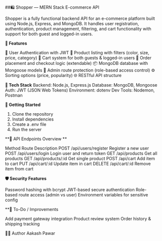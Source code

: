 ##🛍️ Shopper — MERN Stack E-commerce API

Shopper is a fully functional backend API for an e-commerce platform built using Node.js, Express, and MongoDB. It handles user registration, authentication, product management, filtering, and cart functionality with support for both guest and logged-in users.


**🚀 Features**

🔐 User Authentication with JWT
👕 Product listing with filters (color, size, price, category)
🛒 Cart system for both guests & logged-in users
🧾 Order placement and checkout logic (extendable)
📦 MongoDB database with Mongoose models
🧑 Admin route protection (role-based access control)
⚙️ Sorting options (price, popularity)
🌐 RESTful API structure


**🧱 Tech Stack**
Backend: Node.js, Express.js
Database: MongoDB, Mongoose
Auth: JWT (JSON Web Tokens)
Environment: dotenv
Dev Tools: Nodemon, Postman


**🚀 Getting Started**
1. Clone the repository
2. Install dependencies
3. Create a .env file
4. Run the server


**📮 API Endpoints Overview **

Method	Route	Description
POST	/api/users/register	Register a new user
POST	/api/users/login	Login user and return token
GET	/api/products	Get all products
GET	/api/products/:id	Get single product
POST	/api/cart	Add item to cart
PUT	/api/cart/:id	Update item in cart
DELETE	/api/cart/:id	Remove item from cart


**🛡️ Security Features**

Password hashing with bcrypt
JWT-based secure authentication
Role-based route access (admin vs user)
Environment variables for sensitive config

**📌 To-Do / Improvements

Add payment gateway integration
Product review system
Order history & shipping tracking


🧑‍💻 Author
Aakash Pawar
